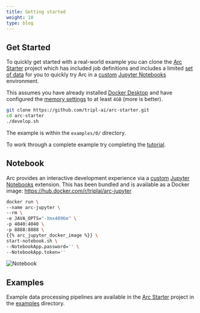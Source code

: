 ```yaml
---
title: Getting started
weight: 10
type: blog
---
```


## Get Started

To quickly get started with a real-world example you can clone the [Arc Starter](https://github.com/tripl-ai/arc-starter) project which has included job definitions and includes a limited [set of data](https://registry.opendata.aws/nyc-tlc-trip-records-pds/) for you to quickly try Arc in a [custom](https://github.com/tripl-ai/arc-jupyter) [Jupyter Notebooks](https://jupyter.org/) environment.

This assumes you have already installed [Docker Desktop](https://www.docker.com/products/docker-desktop) and have configured the [memory settings](https://docs.docker.com/docker-for-mac/#resources) to at least `4GB` (more is better).

```bash
git clone https://github.com/tripl-ai/arc-starter.git
cd arc-starter
./develop.sh
```

The example is within the `examples/0/` directory.

To work through a complete example try completing the [tutorial](/tutorial).

## Notebook

Arc provides an interactive development experience via a [custom](https://github.com/tripl-ai/arc-jupyter) [Jupyter Notebooks](https://jupyter.org/) extension. This has been bundled and is available as a Docker image: https://hub.docker.com/r/triplai/arc-jupyter

```bash
docker run \
--name arc-jupyter \
--rm \
-e JAVA_OPTS="-Xmx4096m" \
-p 4040:4040 \
-p 8888:8888 \
{{% arc_jupyter_docker_image %}} \
start-notebook.sh \
--NotebookApp.password='' \
--NotebookApp.token=''
```

![Notebook](/img/arc-starter.png)

## Examples

Example data processing pipelines are available in the [Arc Starter](https://github.com/tripl-ai/arc-starter/tree/master/examples) project in the [examples](https://github.com/tripl-ai/arc-starter/tree/master/examples) directory.
